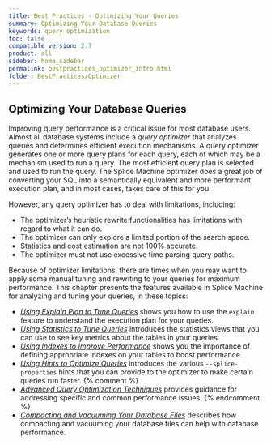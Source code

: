 ```yaml
---
title: Best Practices - Optimizing Your Queries
summary: Optimizing Your Database Queries
keywords: query optimization
toc: false
compatible_version: 2.7
product: all
sidebar: home_sidebar
permalink: bestpractices_optimizer_intro.html
folder: BestPractices/Optimizer
---
```

<section>
<div class="TopicContent" data-swiftype-index="true" markdown="1">

# Optimizing Your Database Queries

Improving query performance is a critical issue for most database users. Almost all database systems include a *query optimizer* that analyzes queries and determines efficient execution mechanisms. A query optimizer generates one or more query plans for each query, each of which may be a mechanism used to run a query. The most efficient query plan is selected and used to run the query. The Splice Machine optimizer does a great job of converting your SQL into a semantically equivalent and more performant execution plan, and in most cases, takes care of this for you.

However, any query optimizer has to deal with limitations, including:

* The optimizer’s heuristic rewrite functionalities has limitations with regard to what it can do.
* The optimizer can only explore a limited portion of the search space.
* Statistics and cost estimation are not 100% accurate.
* The optimizer must not use excessive time parsing query paths.

Because of optimizer limitations, there are times when you may want to apply some manual tuning and rewriting to your queries for maximum performance. This chapter presents the features available in Splice Machine for analyzing and tuning your queries, in these topics:

* [*Using Explain Plan to Tune Queries*](bestpractices_optimizer_explain.html) shows you how to use the `explain` feature to understand the execution plan for your queries.
* [*Using Statistics to Tune Queries*](bestpractices_optimizer_statistics.html) introduces the statistics views that you can use to see key metrics about the tables in your queries.
* [*Using Indexes to Improve Performance*](bestpractices_optimizer_indexes.html) shows you the importance of defining appropriate indexes on your tables to boost performance.
* [*Using Hints to Optimize Queries*](bestpractices_optimizer_hints.html) introduces the various `--splice-properties` hints that you can provide to the optimizer to make certain queries run faster.
{% comment %}
* [*Advanced Query Optimization Techniques*](bestpractices_optimizer_advanced.html) provides guidance for addressing specific and common performance issues.
{% endcomment %}
* [*Compacting and Vacuuming Your Database Files*](bestpractices_optimizer_compacting.html) describes how compacting and vacuuming your database files can help with database performance.


</div>
</section>

